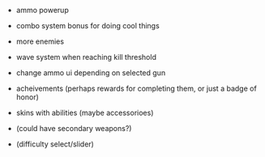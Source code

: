 - ammo powerup
- combo system bonus for doing cool things

- more enemies

- wave system when reaching kill threshold
- change ammo ui depending on selected gun
- acheivements (perhaps rewards for completing them, or just a badge of honor)
- skins with abilities (maybe accessorioes)
- (could have secondary weapons?)
- (difficulty select/slider)
